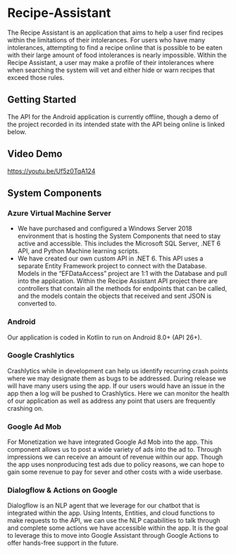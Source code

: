 # Recipe-Assistant
The Recipe Assistant is an application that aims to help a user find recipes within the limitations of their intolerances. For users who have many intolerances, attempting to find a recipe online that is possible to be eaten with their large amount of food intolerances is nearly impossible. Within the Recipe Assistant, a user may make a profile of their intolerances where when searching the system will vet and either hide or warn recipes that exceed those rules.
## Getting Started
The API for the Android application is currently offline, though a demo of the project recorded in its intended state with the API being online is linked below.
## Video Demo
https://youtu.be/Uf5z0TqA124
## System Components
### Azure Virtual Machine Server
- We have purchased and configured a Windows Server 2018 environment that is hosting the System Components that need to stay active and accessible. This includes the Microsoft SQL Server, .NET 6 API, and Python Machine learning scripts.
- We have created our own custom API in .NET 6. This API uses a separate Entity Framework project to connect with the Database. Models in the “EFDataAccess” project are 1:1 with the Database and pull into the application. Within the Recipe Assistant API project there are controllers that contain all the methods for endpoints that can be called, and the models contain the objects that received and sent JSON is converted to.
### Android
Our application is coded in Kotlin to run on Android 8.0+ (API 26+).
### Google Crashlytics
Crashlytics while in development can help us identify recurring crash points where we may designate them as bugs to be addressed. During release we will have many users using the app. If our users would have an issue in the app then a log will be pushed to Crashlytics. Here we can monitor the health of our application as well as address any point that users are frequently crashing on.
### Google Ad Mob
For Monetization we have integrated Google Ad Mob into the app. This component allows us to post a wide variety of ads into the ad to. Through impressions we can receive an amount of revenue within our app. Though the app uses nonproducing test ads due to policy reasons, we can hope to gain some revenue to pay for sever and other costs with a wide userbase.
### Dialogflow & Actions on Google
Dialogflow is an NLP agent that we leverage for our chatbot that is integrated within the app. Using Intents, Entities, and cloud functions to make requests to the API, we can use the NLP capabilities to talk through and complete some actions we have accessible within the app. It is the goal to leverage this to move into Google Assistant through Google Actions to offer hands-free support in the future.
